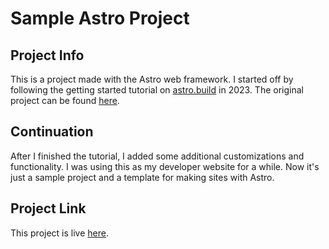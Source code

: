 # Sample Astro Project

## Project Info
This is a project made with the Astro web framework.  I started off by following the getting started tutorial on [astro.build](astro.build) in 2023.  The original project can be found [here](https://github.com/davelongdev/astro-blog-project).

## Continuation

After I finished the tutorial, I added some additional customizations and functionality.  I was using this as my developer website for a while.  Now it's just a sample project and a template for making sites with Astro.

## Project Link

This project is live [here](https://astro-site-template.vercel.app/).
